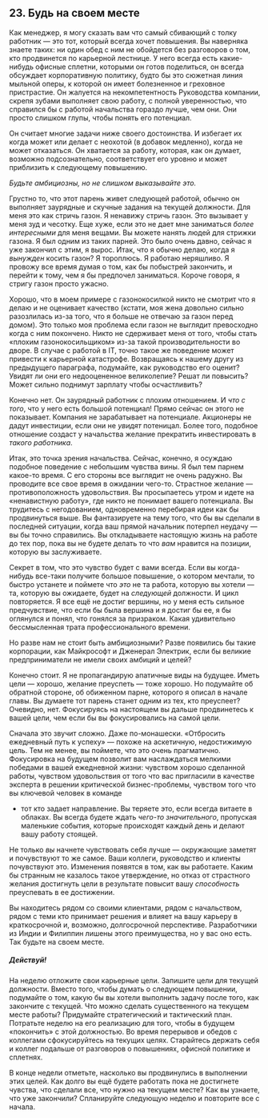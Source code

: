 ## 23. Будь на своем месте

Как менеджер, я могу сказать вам что самый сбивающий с толку работник — это тот, 
который всегда хочет повышения. Вы наверняка знаете таких: ни один обед с ним
не обойдется без разговоров о том, кто продвинется по карьерной лестнице. 
У него всегда есть какие-нибудь офисные сплетни, которыми он готов поделиться,
он всегда обсуждает корпоративную политику, будто бы это сюжетная линия мыльной
оперы, к которой он имеет болезненное и греховное пристрастие. Он жалуется
на некомпетентность Руководства компании, скрепя зубами выполняет свою работу,
с полной уверенностью, что справился бы с работой начальства гораздо лучше, чем
они. Они просто слишком глупы, чтобы понять его потенциал.

Он считает многие задачи ниже своего достоинства. И избегает их когда может 
или делает с неохотой (в добавок медленно), когда не может отказаться. Он 
хватается за работу, которая, как он думает, возможно подсознательно, 
соответствует его уровню и может приблизить к следующему повышению.

*Будьте амбициозны, но не слишком выказывайте это.*

Грустно то, что этот парень живет следующей работой, обычно он выполняет 
заурядные и скучные задания на текущей должности. Для меня это как стричь газон.
Я ненавижу стричь газон. Это вызывает у меня зуд и чесотку. Еще хуже, если это 
не дает мне заниматься _более интересными_ для меня вещами. Вы можете нанять людей 
для стрижки газона. Я был одним из таких парней. Это было очень давно, сейчас 
я уже закончил с этим, я вырос. Итак, что я обычно делаю, когда я _вынужден_
косить газон? Я тороплюсь. Я работаю неряшливо. Я провожу все время думая о том,
как бы побыстрей закончить, и перейти к тому, чем я бы предпочел заниматься.
Короче говоря, я стригу газон просто ужасно.

Хорошо, что в моем примере с газонокосилкой никто не смотрит что я делаю и не 
оценивает качество (кстати, моя жена довольно сильно разозлилась из-за того, что 
я больше не отвечаю за газон перед домом). Это только моя проблема если газон 
не выглядит превосходно когда с ним покончено. Никто не сдерживает меня от того, 
чтобы стать «плохим газонокосильщиком» из-за такой производительности во дворе.
В случае с работой в IT, точно такое же поведение может привести к карьерной
катастрофе. Возвращаясь к нашему другу из предыдущего параграфа, подумайте,
как руководство его оценит? Увидят ли они его недооцененное великолепие? Решат
ли повысить? Может сильно поднимут зарплату чтобы осчастливить?

Конечно нет. Он заурядный работник с плохим отношением. И _что с того_, что у 
него есть большой потенциал! Прямо сейчас он этого не показывает. Компания не 
зарабатывает на потенциале. Акционеры не дадут инвестиции, если они не _увидят_ 
потеницал. Более того, подобное отношение создаст у начальства желание
прекратить инвестировать в _такого работника_.

Итак, это точка зрения начальства. Сейчас, конечно, я осуждаю подобное 
поведение с небольшим чувства вины. Я был тем парнем какое-то время. С его 
стороны все выглядит не очень радужно. Вы проводите все свое время в ожидании 
чего-то. Страстное желание — противоположность удовольствия. Вы просыпаетесь 
утром и идете на «ненавистную работу», где никто не понимает вашего потенциала.
Вы трудитесь с негодованием, одновременно перебирая идеи как бы продвинуться
выше. Вы фантазируете на тему того, что бы вы сделали в последней ситуации,
когда ваш прямой начальник потерпел неудачу — вы бы точно справились. Вы
откладываете настоящую жизнь на работе до тех пор, пока вы не будете делать
то что _вам_ нравится на позиции, которую вы заслуживаете.

Секрет в том, что это чувство будет с вами всегда. Если вы когда-нибудь все-таки 
получите большое повышение, о котором мечтали, то быcтро устанете и поймете что 
_это_ не та работа, которую вы хотели — та, которую вы ожидаете, будет на _следующей_ 
должности. И цикл повторяется. Я все ещё не достиг вершины, но у меня есть 
сильное предчувствие, что если бы была вершина и я достиг бы ее, я бы оглянулся 
и понял, что гонялся за призраком. Какая удивительно бессмысленная трата 
профессионального времени.

Но разве нам не стоит быть амбициозными? Разве появились бы такие корпорации, как 
Майкрософт и Дженерал Электрик, если бы великие предприниматели не имели своих 
амбиций и целей?

Конечно стоит. Я не пропагандирую апатичные виды на будущее. Иметь цели — 
хорошо, желание преуспеть — тоже хорошо. Но подумайте об обратной стороне, об 
обиженном парне, которого я описал в начале главы. Вы думаете тот парень станет 
одним из тех, кто преуспеет? Очевидно, нет. Фокусируясь на настоящем вы дальше 
продвинетесь к вашей цели, чем если бы вы фокусировались на самой цели.

Сначала это звучит сложно. Даже по-монашески. «Отбросить ежедневный путь к успеху» —
похоже на аскетичную, недостижимую цель. Тем не менее, вы поймете, что это очень 
прагматично. Фокусировка на будущем позволит вам наслаждаться мелкими победами 
в вашей ежедневной жизни: чувством хорошо сделанной работы, чувством 
удовольствия от того что вас пригласили в качестве эксперта в решении 
критической бизнес-проблемы, чувством того что вы ключевой человек в команде
- тот кто задает направление. Вы теряете это, если всегда витаете в облаках. Вы 
всегда будете ждать _чего-то значительного_, пропуская маленькие события, 
которые происходят каждый день и делают вашу работу стоящей.

Не только _вы_ начнете чувствовать себя лучше — окружающие заметят и 
почувствуют то же самое. Ваши коллеги, руководство и клиенты почувствуют это. 
Изменения появятся в том, как вы работаете. Каким бы странным не казалось такое 
утверждение, но отказ от страстного желания достигнуть цели в результате 
повысит вашу _способность_ преуспевать в ее достижении.

Вы находитесь рядом со своими клиентами, рядом с начальством, рядом с теми кто 
принимает решения и влияет на вашу карьеру в краткосрочной и, возможно, 
долгосрочной перспективе. Разработчики из Индии и Филиппин лишены этого 
преимущества, но у вас оно есть. Так будьте на своем месте.

##### Действуй!

   На неделю отложите свои карьерные цели. Запишите цели для текущей должности.
Вместо того, чтобы думать о следующем повышении, подумайте о том, какую бы вы
хотели выполнить задачу после того, как закончите с текущей. Что можно сделать
существенного на текущем месте работы? Придумайте стратегический и тактический
план. Потратьте неделю на его реализацию для того, чтобы в будущем «покончить»
с этой должностью. Во время перерывов и обедов с коллегами сфокусируйтесь
на текущих целях. Старайтесь держать себя и коллег подальше от разговоров
о повышениях, офисной политике и сплетнях.

В конце недели отметьте, насколько вы продвинулись в выполнении этих целей. Как 
долго вы ещё будете работать пока не достигнете чувства, что сделали все, что нужно на 
текущем месте? Как вы узнаете, что уже закончили? Спланируйте следующую неделю и 
повторите все с начала.
